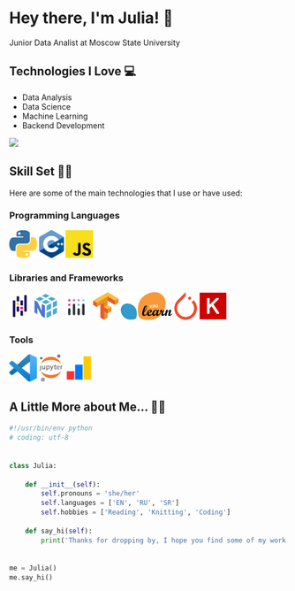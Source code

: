 # Hey there, I'm Julia! 🌷
Junior Data Analist at Moscow State University


## Technologies I Love 💻
* Data Analysis
* Data Science
* Machine Learning
* Backend Development

<a href=""> <img src="https://github-readme-stats-sigma-five.vercel.app/api/top-langs/?username=tulipwrld&theme=light&line_height=40&hide=css&layout=compact"/> </a>


## Skill Set 💪🏻 ##
Here are some of the main technologies that I use or have used:

### Programming Languages
<img title = 'Python' img src = 'https://github.com/tulipwrld/tulipwrld/blob/main/Icons/Python.png' height = '50'/> <img title = 'C++' img src = 'https://github.com/tulipwrld/tulipwrld/blob/main/Icons/C++.png' height = '50'/> <img title = 'C++' img src = 'https://github.com/tulipwrld/tulipwrld/blob/main/Icons/JavaScript.png' height = '50'/>

### Libraries and Frameworks
<img title = 'Pandas' img src = 'https://github.com/tulipwrld/tulipwrld/blob/main/Icons/Pandas.png' height = '50'/> <img title = 'Numpy' img src = 'https://github.com/tulipwrld/tulipwrld/blob/main/Icons/Numpy.png' height = '50'/> <img title = 'Plotly' img src = 'https://github.com/tulipwrld/tulipwrld/blob/main/Icons/Plotly.png' height = '50'/> <img title = 'Tensorflow' img src = 'https://github.com/tulipwrld/tulipwrld/blob/main/Icons/Tensorflow.png' height = '50'/> <img title = 'Scikit-Learn' img src = 'https://github.com/tulipwrld/tulipwrld/blob/main/Icons/Scikit-Learn.png' height = '50'/> <img title = 'PyTorch' img src = 'https://github.com/tulipwrld/tulipwrld/blob/main/Icons/PyTorch.png' height = '50'/> <img title = 'Keras' img src = 'https://github.com/tulipwrld/tulipwrld/blob/main/Icons/Keras.png' height = '50'/>

### Tools
<img title = 'VS Code' img src = 'https://github.com/tulipwrld/tulipwrld/blob/main/Icons/VS%20Code.png' height = '50'/> <img title = 'Jupyter Notebook' img src = 'https://github.com/tulipwrld/tulipwrld/blob/main/Icons/Jupyter%20Notebook.png' height = '50'/> <img title = 'Yandex Metrica' img src = 'https://github.com/tulipwrld/tulipwrld/blob/main/Icons/Yandex Metrica.png' height = '50'/> 


## A Little More about Me... 👩🏻
```python
#!/usr/bin/env python
# coding: utf-8


class Julia:

    def __init__(self):
        self.pronouns = 'she/her'
        self.languages = ['EN', 'RU', 'SR']
        self.hobbies = ['Reading', 'Knitting', 'Coding']

    def say_hi(self):
        print('Thanks for dropping by, I hope you find some of my work interesting!')


me = Julia()
me.say_hi()
```

